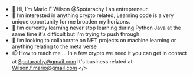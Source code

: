 - 👋 Hi, I’m Mario F Wilson @Spotarachy I an entrepreneur.
- 👀 I’m interested in anything crypto related, Learning code is a very unique opportunity for me broaden my horizons.
- 🌱 I’m currently learning never stop learning during Python Java at the same time it's difficult but I'm trying to push through.
- 💞️ I’m looking to collaborate on NFT projects on machine learning or anything relating to the meta verse
- 📫 How to reach me ... In a few crypto we need it you can get in contact at Spotarachy@gmail.com It's business related at Wilson.f.mario@gmail.com </>

<!---
Spotarachy/Spotarachy is a ✨ special ✨ repository because its `README.md` (this file) appears on your GitHub profile.
You can click the Preview link to take a look at your changes.
--->
